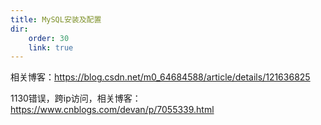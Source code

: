 ```yaml
---
title: MySQL安装及配置
dir:
    order: 30
    link: true
---
```


相关博客：<https://blog.csdn.net/m0_64684588/article/details/121636825>

1130错误，跨ip访问，相关博客：<https://www.cnblogs.com/devan/p/7055339.html>